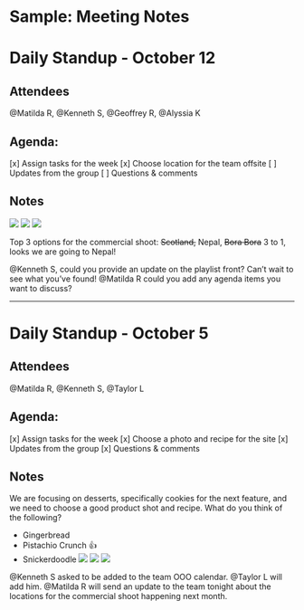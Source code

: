 # Sample: Meeting Notes

# Daily Standup - **October 12**
## Attendees 

@Matilda R, @Kenneth S, @Geoffrey R, @Alyssia K

## Agenda:
[x] Assign tasks for the week
[x] Choose location for the team offsite 
[ ] Updates from the group
[ ] Questions & comments
## Notes
![](https://d2mxuefqeaa7sj.cloudfront.net/s_1E2DAAF0FF685F25F927B502416C1BB57BBA23FB2529809FAF7973F0A49076E5_1445284884300_Travel2.jpg)
![](https://d2mxuefqeaa7sj.cloudfront.net/s_1E2DAAF0FF685F25F927B502416C1BB57BBA23FB2529809FAF7973F0A49076E5_1445284997536_Travel3.jpg)
![](https://d2mxuefqeaa7sj.cloudfront.net/s_1E2DAAF0FF685F25F927B502416C1BB57BBA23FB2529809FAF7973F0A49076E5_1445284884259_Travel1.jpg)


Top 3 options for the commercial shoot: ~~Scotland,~~ Nepal, ~~Bora Bora~~
3 to 1, looks we are going to Nepal! 

@Kenneth S, could you provide an update on the playlist front? Can’t wait to see what you’ve found! 
@Matilda R could you add any agenda items you want to discuss? 



----------


# Daily Standup - **October 5**
## Attendees 

@Matilda R, @Kenneth S, @Taylor L

## Agenda:
[x] Assign tasks for the week
[x] Choose a photo and recipe for the site
[x] Updates from the group
[x] Questions & comments
## Notes

We are focusing on desserts, specifically cookies for the next feature, and we need to choose a good product shot and recipe. What do you think of the following?

- Gingerbread
- Pistachio Crunch 👍 
- Snickerdoodle
![](https://d2mxuefqeaa7sj.cloudfront.net/s_1E2DAAF0FF685F25F927B502416C1BB57BBA23FB2529809FAF7973F0A49076E5_1445285391617_Cookies3.jpg)
![](https://d2mxuefqeaa7sj.cloudfront.net/s_1E2DAAF0FF685F25F927B502416C1BB57BBA23FB2529809FAF7973F0A49076E5_1445285391598_Cookies2.jpg)
![](https://d2mxuefqeaa7sj.cloudfront.net/s_1E2DAAF0FF685F25F927B502416C1BB57BBA23FB2529809FAF7973F0A49076E5_1445285391554_Cookies1.jpg)


@Kenneth S asked to be added to the team OOO calendar. @Taylor L will add him. 
@Matilda R will send an update to the team tonight about the locations for the commercial shoot happening next month. 


